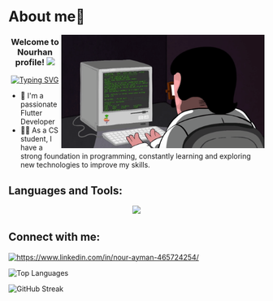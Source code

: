 # About me👾

<img align="right" alt="coding" width="400" src="https://raw.githubusercontent.com/MarcosEllys/challenges/master/programmer.gif">

<h3 align="center">
    Welcome to Nourhan profile!
    <img src="https://media.giphy.com/media/hvRJCLFzcasrR4ia7z/giphy.gif" width="28">
</h3>
<!-- Typing SVG by DenverCoder1 - https://github.com/DenverCoder1/readme-typing-svg -->
<p align="center">
   <a href="https://git.io/typing-svg"><img src="https://readme-typing-svg.demolab.com?font=pobbia&weight=700&size=22&pause=999&color=D70F32&center=true&random=false&width=435&lines=Mobile+APP+developer+with+flutter;Software+Engineer" alt="Typing SVG" /></a>
</p>

- 🏢 I'm a passionate Flutter Developer
- 👨‍💻 As a CS student, I have a strong foundation in programming, constantly learning and exploring new technologies to improve my skills.

## Languages and Tools:

<p align="center">
  <a href="https://skillicons.dev">
    <img src="https://skillicons.dev/icons?i=cpp,python,java,dart,flutter,firebase,sqlite,html,css,javascript,git,github,figma&perline=7" />
  </a>
</p>

## Connect with me:
<p align="left">
<a href="https://www.linkedin.com/in/nour-ayman-465724254/" target="blank"><img align="center" src="https://raw.githubusercontent.com/rahuldkjain/github-profile-readme-generator/master/src/images/icons/Social/linked-in-alt.svg" alt="https://www.linkedin.com/in/nour-ayman-465724254/" height="30" width="40" /></a>

</p>


![Top Languages](https://github-readme-stats.vercel.app/api/top-langs?username=nourayman644&show_icons=true&locale=en&layout=compact)

![GitHub Streak](https://github-readme-streak-stats.herokuapp.com/?user=nourayman644&)

